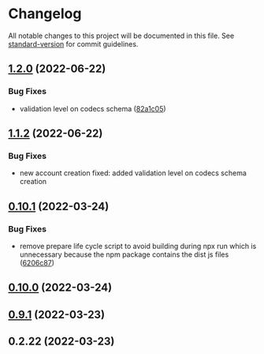 # Changelog

All notable changes to this project will be documented in this file. See [standard-version](https://github.com/conventional-changelog/standard-version) for commit guidelines.

## [1.2.0](https://github.com/amplience/dc-demostore-cli/compare/v1.1.1...v1.2.0) (2022-06-22)


### Bug Fixes

* validation level on codecs schema ([82a1c05](https://github.com/amplience/dc-demostore-cli/commit/82a1c05778532590098bfccff7dcc607d01d8fa9))

## [1.1.2](https://github.com/amplience/dc-demostore-cli/compare/v1.1.1...v1.1.2) (2022-06-22)

### Bug Fixes

* new account creation fixed: added validation level on codecs schema creation

## [0.10.1](https://github.com/amplience/dc-demostore-cli/compare/v0.10.0...v0.10.1) (2022-03-24)

### Bug Fixes

* remove prepare life cycle script to avoid building during npx run which is unnecessary because the npm package contains the dist js files ([6206c87](https://github.com/amplience/dc-demostore-cli/commit/6206c87fc94580bf515504fc19bdaa8ec2660b6b))

## [0.10.0](https://github.com/amplience/dc-demostore-cli/compare/v0.9.1...v0.10.0) (2022-03-24)

## [0.9.1](https://github.com/amplience/dc-demostore-cli/compare/v0.2.22...v0.9.1) (2022-03-23)

## 0.2.22 (2022-03-23)
